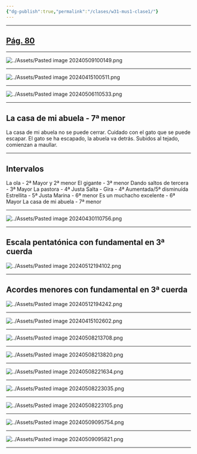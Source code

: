 ```yaml
---
{"dg-publish":true,"permalink":"/clases/w31-mus1-clase1/"}
---
```



------

## [Pág. 80](https://www.blinklearning.com/v/1714044658/theme_tmpux/launch.php?theme=tmpux#activity/4239478/65132334/421303522)

----

![../Assets/Pasted image 20240509100149.png](/img/user/Assets/Pasted%20image%2020240509100149.png)

----

![../Assets/Pasted image 20240415100511.png](/img/user/Assets/Pasted%20image%2020240415100511.png)

____

![../Assets/Pasted image 20240506110533.png](/img/user/Assets/Pasted%20image%2020240506110533.png)

-----

## La casa de mi abuela - 7ª menor

La casa de mi abuela no se puede cerrar.
Cuidado con el gato que se puede escapar.
El gato se ha escapado, la abuela va detrás.
Subidos al tejado, comienzan a maullar.

-----

## Intervalos

La ola - 2ª Mayor y 2ª menor
El gigante - 3ª menor
Dando saltos de tercera - 3ª Mayor
La pastora - 4ª Justa
Salta - Gira - 4ª Aumentada/5ª disminuída
Estrellita - 5ª Justa
Marina - 6ª menor
Es un muchacho excelente - 6ª Mayor
La casa de mi abuela - 7ª menor

-----

![../Assets/Pasted image 20240430110756.png](/img/user/Assets/Pasted%20image%2020240430110756.png)

-----

## Escala pentatónica con fundamental en 3ª cuerda

![../Assets/Pasted image 20240512194102.png](/img/user/Assets/Pasted%20image%2020240512194102.png)

-----

## Acordes menores con fundamental en 3ª cuerda

![../Assets/Pasted image 20240512194242.png](/img/user/Assets/Pasted%20image%2020240512194242.png)

-----

![../Assets/Pasted image 20240415102602.png](/img/user/Assets/Pasted%20image%2020240415102602.png)

-----

![../Assets/Pasted image 20240508213708.png](/img/user/Assets/Pasted%20image%2020240508213708.png)

-----

![../Assets/Pasted image 20240508213820.png](/img/user/Assets/Pasted%20image%2020240508213820.png)

-----

![../Assets/Pasted image 20240508221634.png](/img/user/Assets/Pasted%20image%2020240508221634.png)

-----

![../Assets/Pasted image 20240508223035.png](/img/user/Assets/Pasted%20image%2020240508223035.png)

-----

![../Assets/Pasted image 20240508223105.png](/img/user/Assets/Pasted%20image%2020240508223105.png)

-----

![../Assets/Pasted image 20240509095754.png](/img/user/Assets/Pasted%20image%2020240509095754.png)

-----

![../Assets/Pasted image 20240509095821.png](/img/user/Assets/Pasted%20image%2020240509095821.png)

----